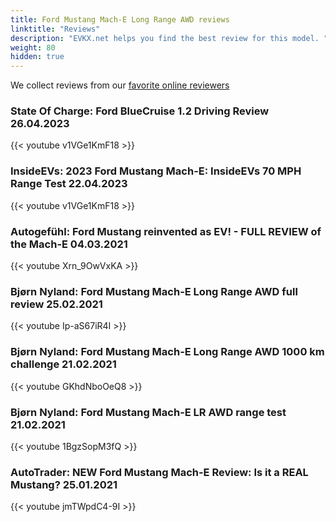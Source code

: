 ```yaml
---
title: Ford Mustang Mach-E Long Range AWD reviews
linktitle: "Reviews"
description: "EVKX.net helps you find the best review for this model. "
weight: 80
hidden: true
---
```

<object type="image/svg+xml" data="../modelnavigation.svg"></object>
We collect reviews from our [favorite online reviewers](/guides/evreviewers/)

### State Of Charge: Ford BlueCruise 1.2 Driving Review 26.04.2023

{{< youtube v1VGe1KmF18 >}}

### InsideEVs: 2023 Ford Mustang Mach-E: InsideEVs 70 MPH Range Test 22.04.2023

{{< youtube v1VGe1KmF18 >}}

### Autogefühl: Ford Mustang reinvented as EV! - FULL REVIEW of the Mach-E 04.03.2021

{{< youtube Xrn_9OwVxKA >}}

### Bjørn Nyland: Ford Mustang Mach-E Long Range AWD full review 25.02.2021

{{< youtube Ip-aS67iR4I >}}

### Bjørn Nyland: Ford Mustang Mach-E Long Range AWD 1000 km challenge 21.02.2021

{{< youtube GKhdNboOeQ8 >}}

### Bjørn Nyland: Ford Mustang Mach-E LR AWD range test 21.02.2021

{{< youtube 1BgzSopM3fQ >}}

### AutoTrader: NEW Ford Mustang Mach-E Review: Is it a REAL Mustang? 25.01.2021

{{< youtube jmTWpdC4-9I >}}

